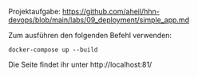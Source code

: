 Projektaufgabe:
https://github.com/aheil/hhn-devops/blob/main/labs/09_deployment/simple_app.md


Zum ausführen den folgenden Befehl verwenden:

```
docker-compose up --build
```


Die Seite findet ihr unter http://localhost:81/